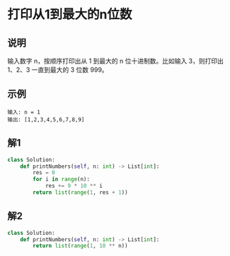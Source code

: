 # 打印从1到最大的n位数

## 说明
输入数字 n，按顺序打印出从 1 到最大的 n 位十进制数。比如输入 3，则打印出 1、2、3 一直到最大的 3 位数 999。

## 示例
```
输入: n = 1
输出: [1,2,3,4,5,6,7,8,9]
```

## 解1
```python
class Solution:
    def printNumbers(self, n: int) -> List[int]:
        res = 0
        for i in range(n):
            res += 9 * 10 ** i
        return list(range(1, res + 1))
```

## 解2
```python
class Solution:
    def printNumbers(self, n: int) -> List[int]:
        return list(range(1, 10 ** n))
```